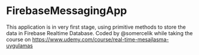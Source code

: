 # FirebaseMessagingApp
This application is in very first stage, using primitive methods to store the data in Firebase Realtime Database.
Coded by @somercelik while taking the course on https://www.udemy.com/course/real-time-mesajlasma-uygulamas
